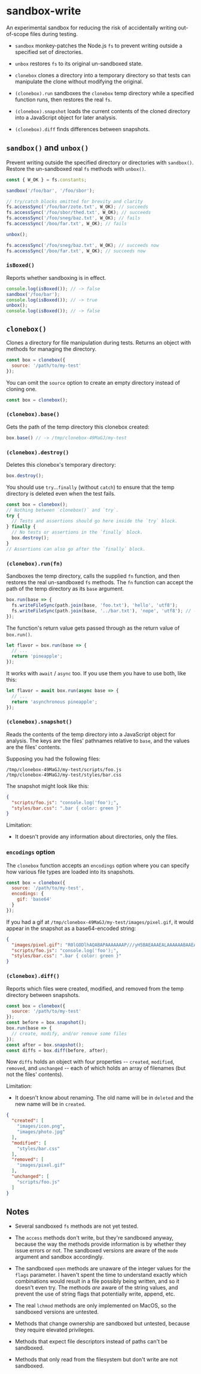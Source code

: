 # sandbox-write

An experimental sandbox for reducing the risk of accidentally writing out-of-scope files during testing.

* `sandbox` monkey-patches the Node.js `fs` to prevent writing outside a specified set of directories.

* `unbox` restores `fs` to its original un-sandboxed state.

* `clonebox` clones a directory into a temporary directory so that tests can manipulate the clone without modifying the original.

* `(clonebox).run` sandboxes the `clonebox` temp directory while a specified function runs, then restores the real `fs`.

* `(clonebox).snapshot` loads the current contents of the cloned directory into a JavaScript object for later analysis.

* `(clonebox).diff` finds differences between snapshots.


## `sandbox()` and `unbox()`

Prevent writing outside the specified directory or directories with `sandbox()`. Restore the un-sandboxed real `fs` methods with `unbox()`.

```javascript
const { W_OK } = fs.constants;

sandbox('/foo/bar', '/foo/sbor');

// try/catch blocks omitted for brevity and clarity
fs.accessSync('/foo/bar/zote.txt', W_OK); // succeeds
fs.accessSync('/foo/sbor/thed.txt', W_OK); // succeeds
fs.accessSync('/foo/sneg/baz.txt', W_OK); // fails
fs.accessSync('/boo/far.txt', W_OK); // fails

unbox();

fs.accessSync('/foo/sneg/baz.txt', W_OK); // succeeds now
fs.accessSync('/boo/far.txt', W_OK); // succeeds now
```

### `isBoxed()`

Reports whether sandboxing is in effect.

```javascript
console.log(isBoxed()); // -> false
sandbox('/foo/bar');
console.log(isBoxed()); // -> true
unbox();
console.log(isBoxed()); // -> false
```

## `clonebox()`

Clones a directory for file manipulation during tests. Returns an object with methods for managing the directory.

```javascript
const box = clonebox({
  source: '/path/to/my-test'
});
```

You can omit the `source` option to create an empty directory instead of cloning one.

```javascript
const box = clonebox();
```

### `(clonebox).base()`

Gets the path of the temp directory this clonebox created:

```javascript
box.base() // -> /tmp/clonebox-49MaGJ/my-test
```

### `(clonebox).destroy()`

Deletes this clonebox's temporary directory:

```javascript
box.destroy();
```

You should use `try`...`finally` (without `catch`) to ensure that the temp directory is deleted even when the test fails.

```javascript
const box = clonebox();
// Nothing between `clonebox()` and `try`.
try {
  // Tests and assertions should go here inside the `try` block.
} finally {
  // No tests or assertions in the `finally` block.
  box.destroy();
}
// Assertions can also go after the `finally` block.
```

### `(clonebox).run(fn)`

Sandboxes the temp directory, calls the supplied `fn` function, and then restores the real un-sandboxed `fs` methods. The `fn` function can accept the path of the temp directory as its `base` argument.

```javascript
box.run(base => {
  fs.writeFileSync(path.join(base, 'foo.txt'), 'hello', 'utf8');
  fs.writeFileSync(path.join(base, '../bar.txt'), 'nope', 'utf8'); // -> error
});
```

The function's return value gets passed through as the return value of `box.run()`.

```javascript
let flavor = box.run(base => {
  // ...
  return 'pineapple';
});
```

It works with `await` / `async` too. If you use them you have to use both, like this:

```javascript
let flavor = await box.run(async base => {
  // ...
  return 'asynchronous pineapple';
});
```

### `(clonebox).snapshot()`

Reads the contents of the temp directory into a JavaScript object for analysis. The keys are the files' pathnames relative to `base`, and the values are the files' contents.

Supposing you had the following files:

```
/tmp/clonebox-49MaGJ/my-test/scripts/foo.js
/tmp/clonebox-49MaGJ/my-test/styles/bar.css
```

The snapshot might look like this:

```json
{
  "scripts/foo.js": "console.log('foo');",
  "styles/bar.css": ".bar { color: green }"
}
```

Limitation:
* It doesn't provide any information about directories, only the files.

### `encodings` option

The `clonebox` function accepts an `encodings` option where you can specify how various file types are loaded into its snapshots.

```javascript
const box = clonebox({
  source: '/path/to/my-test',
  encodings: {
    gif: 'base64'
  }
});
```

If you had a gif at `/tmp/clonebox-49MaGJ/my-test/images/pixel.gif`, it would appear in the snapshot as a base64-encoded string:

```json
{
  "images/pixel.gif": "R0lGODlhAQABAPAAAAAAAP///yH5BAEAAAEALAAAAAABAAEAAAICTAEAOw==",
  "scripts/foo.js": "console.log('foo');",
  "styles/bar.css": ".bar { color: green }"
}
```

### `(clonebox).diff()`

Reports which files were created, modified, and removed from the temp directory between snapshots.

```javascript
const box = clonebox({
  source: '/path/to/my-test'
});
const before = box.snapshot();
box.run(base => {
  // create, modify, and/or remove some files
});
const after = box.snapshot();
const diffs = box.diff(before, after);
```

Now `diffs` holds an object with four properties -- `created`, `modified`, `removed`, and `unchanged` -- each of which holds an array of filenames (but not the files' contents).

Limitation:
* It doesn't know about renaming. The old name will be in `deleted` and the new name will be in `created`.

```json
{
  "created": [
    "images/icon.png",
    "images/photo.jpg"
  ],
  "modified": [
    "styles/bar.css"
  ],
  "removed": [
    "images/pixel.gif"
  ],
  "unchanged": [
    "scripts/foo.js"
  ]
}
```

## Notes

* Several sandboxed `fs` methods are not yet tested.

* The `access` methods don't write, but they're sandboxed anyway, because the way the
methods provide information is by whether they issue errors or not. The sandboxed versions are aware of the `mode` argument and sandbox accordingly.

* The sandboxed `open` methods are unaware of the integer values for the `flags` parameter. I haven't spent the time to understand exactly which combinations would result in a file possibly being written, and so it doesn't even try. The methods *are* aware of the string values, and prevent the use of string flags that potentially write, append, etc.

* The real `lchmod` methods are only implemented on MacOS, so the sandboxed versions are untested.

* Methods that change ownership are sandboxed but untested, because they
require elevated privileges.

* Methods that expect file descriptors instead of paths can't be sandboxed.

* Methods that only read from the filesystem but don't write are not sandboxed.

